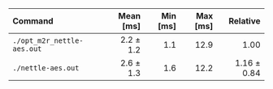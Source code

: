 | Command | Mean [ms] | Min [ms] | Max [ms] | Relative |
|:---|---:|---:|---:|---:|
| `./opt_m2r_nettle-aes.out` | 2.2 ± 1.2 | 1.1 | 12.9 | 1.00 |
| `./nettle-aes.out` | 2.6 ± 1.3 | 1.6 | 12.2 | 1.16 ± 0.84 |
